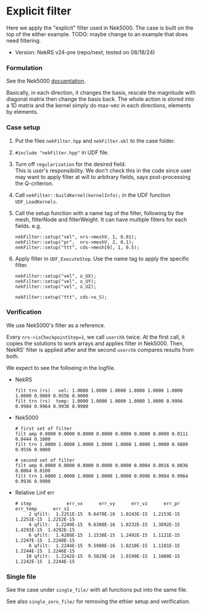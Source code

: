# Explicit filter

Here we apply the "explicit" filter used in Nek5000.
The case is built on the top of the either example.
TODO: maybe change to an example that does need filtering.

- Version: NekRS v24-pre (repo/next, tested on 08/18/24)


### Formulation

See the Nek5000 [docuentation](https://nek5000.github.io/NekDoc/problem_setup/filter.html).

Basically, in each direction, it changes the basis, rescale the magnitude with diagonal matrix then change the basis back. The whole action is stored into a 1D matrix and the kernel simply do max-vec in each directions, elements by elements.


### Case setup

1. Put the files `nekFilter.hpp` and `nekFilter.okl` to the case folder.

2. `#include "nekFilter.hpp"` in UDF file.

3. Turn off `regularization` for the desired field.       
   This is user's responsibility.
   We don't check this in the code since user may want to apply filter at will to arbitrary fields, says post-processing the Q-criterion.

4. Call `nekFilter::buildKernel(kernelInfo);` in the UDF function `UDF_LoadKernels`.

5. Call the setup function with a name tag of the filter, following by the mesh, filterNode and filterWeight. It can have multiple filters for each fields. e.g.
   ```
   nekFilter::setup("vel", nrs->meshV, 1, 0.01);
   nekFilter::setup("pr",  nrs->meshV, 2, 0.1);
   nekFilter::setup("ttt", cds->mesh[0], 1, 0.5);
   ```

6. Apply filter in `UDF_ExecuteStep`. Use the name tag to apply the specific filter.
   ```
   nekFilter::setup("vel", o_UX);
   nekFilter::setup("vel", o_UY);
   nekFilter::setup("vel", o_UZ);

   nekFilter::setup("ttt", cds->o_S);
   ```

### Verification

We use Nek5000's filter as a reference.

Every `nrs->isCheckpointStep=1`, we call `userchk` twice. 
At the first call, it copies the solutions to work arrays and applies filter in Nek5000.
Then, NekRS' filter is applied after and the second `userchk` compares results from both.

We expect to see the folloeing in the logfile.

- NekRS
  ```
  filt trn (rs)   vel: 1.0000 1.0000 1.0000 1.0000 1.0000 1.0000 1.0000 0.9889 0.9556 0.9000
  filt trn (rs)  temp: 1.0000 1.0000 1.0000 1.0000 1.0000 0.9996 0.9984 0.9964 0.9936 0.9900
  ```

- Nek5000
  ```
  # first set of filter
  filt amp 0.0000 0.0000 0.0000 0.0000 0.0000 0.0000 0.0000 0.0111 0.0444 0.1000
  filt trn 1.0000 1.0000 1.0000 1.0000 1.0000 1.0000 1.0000 0.9889 0.9556 0.9000

  # second set of filter
  filt amp 0.0000 0.0000 0.0000 0.0000 0.0000 0.0004 0.0016 0.0036 0.0064 0.0100
  filt trn 1.0000 1.0000 1.0000 1.0000 1.0000 0.9996 0.9984 0.9964 0.9936 0.9900
  ```

- Relative Linf err
  ```
  # step             err_vx      err_vy      err_vz      err_pr    err_temp      err_s1
       2 qfilt:  1.2251E-15  9.6470E-16  1.0243E-15  1.2153E-15  1.2251E-15  1.2252E-15
       4 qfilt:  1.2249E-15  9.6308E-16  1.0232E-15  1.3892E-15  1.4291E-15  1.4292E-15
       6 qfilt:  1.4288E-15  1.1538E-15  1.2492E-15  1.1121E-15  1.2247E-15  1.2248E-15
       8 qfilt:  1.2244E-15  9.5988E-16  1.0210E-15  1.1101E-15  1.2244E-15  1.2246E-15
      10 qfilt:  1.2242E-15  9.5829E-16  1.0199E-15  1.1080E-15  1.2242E-15  1.2244E-15
  ```


### Single file

See the case under `single_file/` with all functions put into the same file.

See also `single_zero_file/` for removing the ethier setup and verification.



